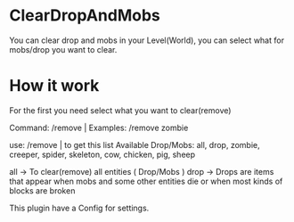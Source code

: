 # ClearDropAndMobs
You can clear drop and mobs in your Level(World), you can select what for mobs/drop you want to clear. 

# How it work

For the first you need select what you want to clear(remove)

Command: /remove <entity> | Examples: /remove zombie
  
use: /remove <help> | to get this list
Available Drop/Mobs: all, drop, zombie, creeper, spider, skeleton, cow, chicken, pig, sheep
  
  all -> To clear(remove) all entities ( Drop/Mobs )
  drop -> Drops are items that appear when mobs and some other entities die or when most kinds of blocks are broken
  
  This plugin have a Config for settings.
